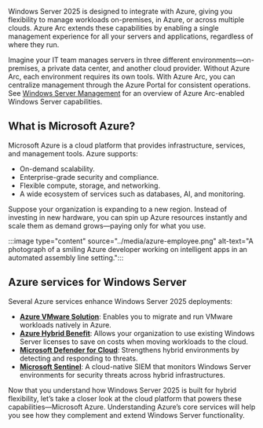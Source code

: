 Windows Server 2025 is designed to integrate with Azure, giving you flexibility to manage workloads on-premises, in Azure, or across multiple clouds. Azure Arc extends these capabilities by enabling a single management experience for all your servers and applications, regardless of where they run.

Imagine your IT team manages servers in three different environments—on-premises, a private data center, and another cloud provider. Without Azure Arc, each environment requires its own tools. With Azure Arc, you can centralize management through the Azure Portal for consistent operations. See [Windows Server Management](https://learn.microsoft.com/azure/azure-arc/servers/windows-server-management-overview) for an overview of Azure Arc-enabled Windows Server capabilities.

## What is Microsoft Azure?

Microsoft Azure is a cloud platform that provides infrastructure, services, and management tools. Azure supports:
- On-demand scalability.
- Enterprise-grade security and compliance.
- Flexible compute, storage, and networking.
- A wide ecosystem of services such as databases, AI, and monitoring.

Suppose your organization is expanding to a new region. Instead of investing in new hardware, you can spin up Azure resources instantly and scale them as demand grows—paying only for what you use.

:::image type="content" source="../media/azure-employee.png" alt-text="A photograph of a smiling Azure developer working on intelligent apps in an automated assembly line setting.":::

## Azure services for Windows Server

Several Azure services enhance Windows Server 2025 deployments:

- **[Azure VMware Solution](https://learn.microsoft.com/azure/azure-vmware/introduction)**: Enables you to migrate and run VMware workloads natively in Azure.
- **[Azure Hybrid Benefit](https://learn.microsoft.com/windows-server/get-started/azure-hybrid-benefit)**: Allows your organization to use existing Windows Server licenses to save on costs when moving workloads to the cloud.
- **[Microsoft Defender for Cloud](https://learn.microsoft.com/azure/defender-for-cloud/defender-for-cloud-introduction)**: Strengthens hybrid environments by detecting and responding to threats.
- **[Microsoft Sentinel](https://learn.microsoft.com/azure/sentinel/overview?tabs=defender-portal)**: A cloud-native SIEM that monitors Windows Server environments for security threats across hybrid infrastructures.
 
Now that you understand how Windows Server 2025 is built for hybrid flexibility, let’s take a closer look at the cloud platform that powers these capabilities—Microsoft Azure. Understanding Azure’s core services will help you see how they complement and extend Windows Server functionality.